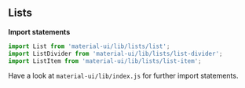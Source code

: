 ## Lists

**Import statements**

```javascript
import List from 'material-ui/lib/lists/list';
import ListDivider from 'material-ui/lib/lists/list-divider';
import ListItem from 'material-ui/lib/lists/list-item';
```

Have a look at `material-ui/lib/index.js` for further import statements.
